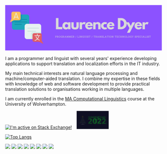 <!--
**ljdyer/ljdyer** is a ✨ _special_ ✨ repository because its `README.md` (this file) appears on your GitHub profile. -->

<img src="https://github.com/ljdyer/ljdyer/blob/main/banner.png" alt="Laurence Dyer - programmer, linguist, translation technology specialist">

I am a programmer and linguist with several years' experience developing applications to support translation and localization efforts in the IT industry.

My main technical interests are natural language processing and machine/computer-aided translation. I combine my expertise in these fields with knowledge of web and software development to provide practical translation solutions to organisations working in multiple languages.

I am currently enrolled in the <a href="https://www.wlv.ac.uk/courses/ma-computational-linguistics/">MA Computational Linguistics</a> course at the University of Wolverhampton.

<a href="https://stackoverflow.com/users/17568469/ljdyer"><img src="https://stackexchange.com/users/flair/23521233.png" width="208" height="58" alt="I'm active on Stack Exchange!" title="I'm active on Stack Exchange!"></a>&nbsp;&nbsp;&nbsp;
<a href="https://github.com/ljdyer/Advent-Of-Code-2022"><img src="advent-of-code-2022.png" height="58" alt="I'm doing Advent of Code again in 2022!" title="I'm doing Advent of Code again in 2022!"></a>



[![Top Langs](https://github-readme-stats.vercel.app/api/top-langs/?username=ljdyer)](https://github.com/anuraghazra/github-readme-stats)

![](https://img.shields.io/badge/Python-informational?style=flat&logo=<LOGO_NAME>&logoColor=white&color=008000)
![](https://img.shields.io/badge/JavaScript-informational?style=flat&logo=<LOGO_NAME>&logoColor=white&color=4CBB17)
![](https://img.shields.io/badge/VBA-informational?style=flat&logo=<LOGO_NAME>&logoColor=white&color=4CBB17)
![](https://img.shields.io/badge/HTML-informational?style=flat&logo=<LOGO_NAME>&logoColor=white&color=4CBB17)
![](https://img.shields.io/badge/CSS-informational?style=flat&logo=<LOGO_NAME>&logoColor=white&color=4CBB17)
![](https://img.shields.io/badge/R-informational?style=flat&logo=<LOGO_NAME>&logoColor=white&color=90EE90)
![](https://img.shields.io/badge/PHP-informational?style=flat&logo=<LOGO_NAME>&logoColor=white&color=90EE90)
![](https://img.shields.io/badge/MATLAB-informational?style=flat&logo=<LOGO_NAME>&logoColor=white&color=90EE90)
